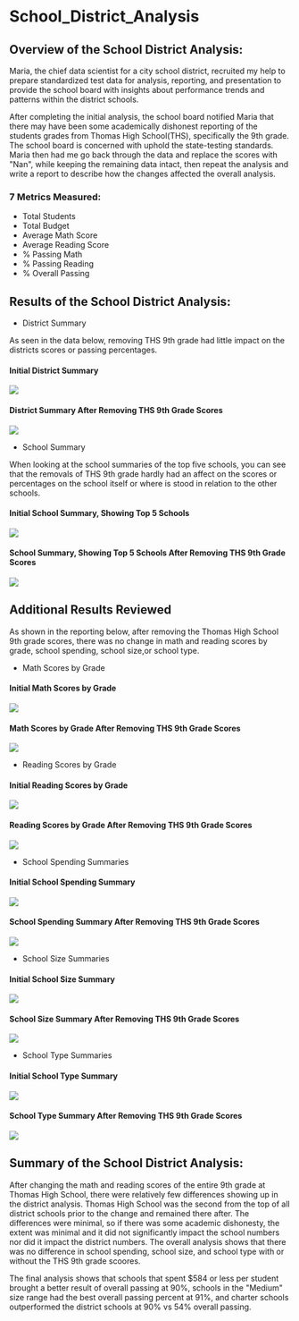 # School_District_Analysis
## Overview of the School District Analysis: 

Maria, the chief data scientist for a city school district, recruited my help to prepare standardized test data for analysis, reporting, and presentation to provide the school board with insights about performance trends and patterns within the district schools. 

After completing the initial analysis, the school board notified Maria that there may have been some academically dishonest reporting of the students grades from Thomas High School(THS), specifically the 9th grade. The school board is concerned with uphold the state-testing standards. Maria then had me go back through the data and replace the scores with "Nan", while keeping the remaining data intact, then repeat the analysis and write a report to describe how the changes affected the overall analysis.

### 7 Metrics Measured:
- Total Students
- Total Budget
- Average Math Score
- Average Reading Score
- % Passing Math
- % Passing Reading
- % Overall Passing

## Results of the School District Analysis:

- District Summary

As seen in the data below, removing THS 9th grade had little impact on the districts scores or passing percentages.

#### Initial District Summary 
<img src= 'Resources/district_summary.png'>

#### District Summary After Removing THS 9th Grade Scores 
<img src= 'Resources/district_summary_no_ths9.png'>

- School Summary

When looking at the school summaries of the top five schools, you can see that the removals of THS 9th grade hardly had an affect on the scores or percentages on the school itself or where is stood in relation to the other schools.

#### Initial School Summary, Showing Top 5 Schools
<img src= 'Resources/top_five_schools.png'>

#### School Summary, Showing Top 5 Schools After Removing THS 9th Grade Scores
<img src= 'Resources/top_five_schools_no_ths9.png'>


## Additional Results Reviewed

As shown in the reporting below, after removing the Thomas High School 9th grade scores, there was no change in math and reading scores by grade, school spending, school size,or school type.

- Math Scores by Grade

#### Initial Math Scores by Grade 
<img src= 'Resources/math_test_scores_all.png'>   

#### Math Scores by Grade After Removing THS 9th Grade Scores
<img src= 'Resources/math_test_scores_no_ths9.png'>

- Reading Scores by Grade

#### Initial Reading Scores by Grade
<img src= 'Resources/reading_test_scores_all.png'> 

#### Reading Scores by Grade After Removing THS 9th Grade Scores
<img src= 'Resources/reading_test_scores_no_ths9.png'>

- School Spending Summaries

#### Initial School Spending Summary
<img src= 'Resources/school_spending_summary.png'>

#### School Spending Summary After Removing THS 9th Grade Scores
<img src= 'Resources/school_spending_summary_no_ths9.png'>



- School Size Summaries

#### Initial School Size Summary
<img src= 'Resources/school_size_summary.png'>

#### School Size Summary After Removing THS 9th Grade Scores
<img src= 'Resources/school_size_summary_no_ths9.png'>


- School Type Summaries

#### Initial School Type Summary
<img src= 'Resources/school_type_summary.png'>

#### School Type Summary After Removing THS 9th Grade Scores
<img src= 'Resources/school_type_summary_no_ths9.png'>


## Summary of the School District Analysis: 
After changing the math and reading scores of the entire 9th grade at Thomas High School, there were relatively few differences showing up in the district analysis. Thomas High School was the second from the top of all district schools prior to the change and remained there after. The differences were minimal, so if there was some academic dishonesty, the extent was minimal and it did not significantly impact the school numbers nor did it impact the district numbers. The overall analysis shows that there was no difference in school spending, school size, and school type with or without the THS 9th grade scoores.

The final analysis shows that schools that spent $584 or less per student brought a better result of overall passing at 90%, schools in the "Medium" size range had the best overall passing percent at 91%, and charter schools outperformed the district schools at 90% vs 54% overall passing.
